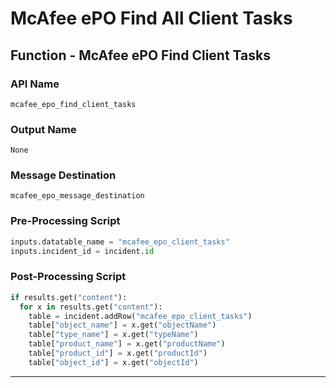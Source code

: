 <!--
    DO NOT MANUALLY EDIT THIS FILE
    THIS FILE IS AUTOMATICALLY GENERATED WITH resilient-sdk codegen
-->

# McAfee ePO Find All Client Tasks

## Function - McAfee ePO Find Client Tasks

### API Name
`mcafee_epo_find_client_tasks`

### Output Name
`None`

### Message Destination
`mcafee_epo_message_destination`

### Pre-Processing Script
```python
inputs.datatable_name = "mcafee_epo_client_tasks"
inputs.incident_id = incident.id
```

### Post-Processing Script
```python
if results.get("content"):
  for x in results.get("content"):
    table = incident.addRow("mcafee_epo_client_tasks")
    table["object_name"] = x.get("objectName")
    table["type_name"] = x.get("typeName")
    table["product_name"] = x.get("productName")
    table["product_id"] = x.get("productId")
    table["object_id"] = x.get("objectId")
```

---

